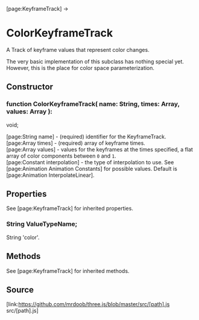 [page:KeyframeTrack] →

# ColorKeyframeTrack

A Track of keyframe values that represent color changes.  
  
The very basic implementation of this subclass has nothing special yet.
However, this is the place for color space parameterization.

## Constructor

###  function ColorKeyframeTrack( name: String, times: Array, values: Array ):
void;

[page:String name] - (required) identifier for the KeyframeTrack.  
[page:Array times] - (required) array of keyframe times.  
[page:Array values] - values for the keyframes at the times specified, a flat
array of color components between `0` and `1`.  
[page:Constant interpolation] - the type of interpolation to use. See
[page:Animation Animation Constants] for possible values. Default is
[page:Animation InterpolateLinear].

## Properties

See [page:KeyframeTrack] for inherited properties.

###  String ValueTypeName;

String 'color'.

## Methods

See [page:KeyframeTrack] for inherited methods.

## Source

[link:https://github.com/mrdoob/three.js/blob/master/src/[path].js
src/[path].js]

